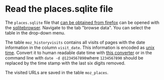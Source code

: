 # Read the places.sqlite file

The `places.sqlite` file that [can be obtained from firefox](how-to-archive-the-browser-history.md) can be opened with the [sqlitebrowser](https://sqlitebrowser.org/).
Navigate to the tab "browse data". You can select the table in the drop-down menu.

The table `moz_historyvisits` contains all visits of pages with the date information in the column `visit_date`. This information is encoded as [unix time](https://en.wikipedia.org/wiki/Unix_time). Convert it to human readable date time with [this converter](https://unixtime.org/) or in the command line with `date -d @1234567890`where `1234567890` should be replaced by the time stamp with the last six digits removed.

The visited URLs are saved in the table `moz_places`.
